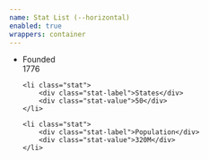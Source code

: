 ```yaml
---
name: Stat List (--horizontal)
enabled: true
wrappers: container
---
```


<ul class="stat-list stat-list--horizontal">
    <li class="stat">
        <div class="stat-label">Founded</div>
        <div class="stat-value">1776</div>
    </li>

    <li class="stat">
        <div class="stat-label">States</div>
        <div class="stat-value">50</div>
    </li>

    <li class="stat">
        <div class="stat-label">Population</div>
        <div class="stat-value">320M</div>
    </li>
</ul>
